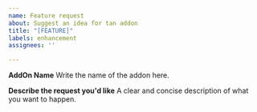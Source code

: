 ```yaml
---
name: Feature request
about: Suggest an idea for tan addon
title: "[FEATURE]"
labels: enhancement
assignees: ''

---
```


**AddOn Name**
Write the name of the addon here.

**Describe the request you'd like**
A clear and concise description of what you want to happen.
